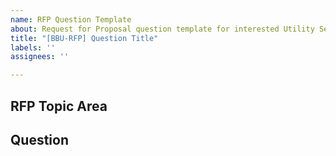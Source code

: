 ```yaml
---
name: RFP Question Template
about: Request for Proposal question template for interested Utility Service Providers
title: "[BBU-RFP] Question Title"
labels: ''
assignees: ''

---
```


## RFP Topic Area

## Question
